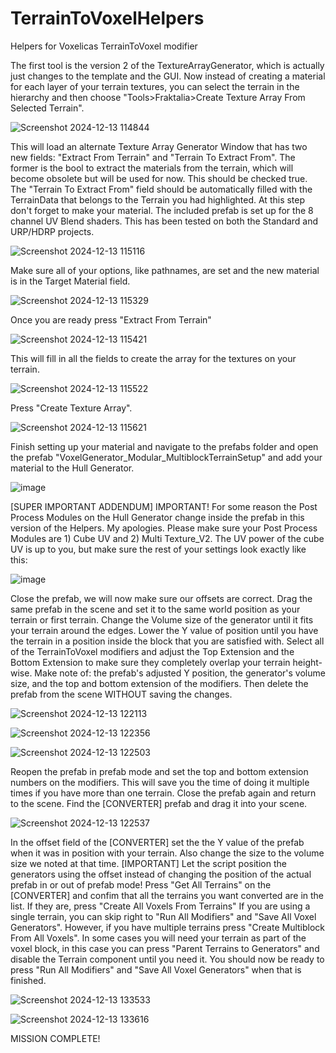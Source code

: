 # TerrainToVoxelHelpers
 Helpers for Voxelicas TerrainToVoxel modifier

 The first tool is the version 2 of the TextureArrayGenerator, which is actually just changes to the template and the GUI. Now instead of creating a material for each layer of your terrain textures, you can select the terrain in the hierarchy and then choose "Tools>Fraktalia>Create Texture Array From Selected Terrain".
 
![Screenshot 2024-12-13 114844](https://github.com/user-attachments/assets/d37115a1-118e-4c7b-bc61-d057736848c5)

This will load an alternate Texture Array Generator Window that has two new fields: "Extract From Terrain" and "Terrain To Extract From". The former is the bool to extract the materials from the terrain, which will become obsolete but will be used for now. This should be checked true. The "Terrain To Extract From" field should be automatically filled with the TerrainData that belongs to the Terrain you had highlighted. At this step don't forget to make your material. The included prefab is set up for the 8 channel UV Blend shaders. This has been tested on both the Standard and URP/HDRP projects.

![Screenshot 2024-12-13 115116](https://github.com/user-attachments/assets/ab383814-8f32-4db2-a1c7-a24e6f2216b7)

Make sure all of your options, like pathnames, are set and the new material is in the Target Material field.

![Screenshot 2024-12-13 115329](https://github.com/user-attachments/assets/ef1d58ff-d001-4dc9-bea2-990fb06fb291)

Once you are ready press "Extract From Terrain"

![Screenshot 2024-12-13 115421](https://github.com/user-attachments/assets/23fc28ce-191c-43ce-bd27-59866a7ca1e9)

This will fill in all the fields to create the array for the textures on your terrain.

![Screenshot 2024-12-13 115522](https://github.com/user-attachments/assets/8b891f71-fb14-4858-9eff-c6e7a269b99f)

Press "Create Texture Array".

![Screenshot 2024-12-13 115621](https://github.com/user-attachments/assets/3cbd3b49-fb32-4e27-9a41-9bccd81b784d)

Finish setting up your material and navigate to the prefabs folder and open the prefab "VoxelGenerator_Modular_MultiblockTerrainSetup" and add your material to the Hull Generator.

![image](https://github.com/user-attachments/assets/5b8ad529-bd19-4a84-b6ac-ba7a8ba231c5)

[SUPER IMPORTANT ADDENDUM]
IMPORTANT! For some reason the Post Process Modules on the Hull Generator change inside the prefab in this version of the Helpers. My apologies. Please make sure your Post Process Modules are 1) Cube UV and 2) Multi Texture_V2. The UV power of the cube UV is up to you, but make sure the rest of your settings look exactly like this:

![image](https://github.com/user-attachments/assets/07c83ae4-d2b4-4259-ac1e-f94754553286)

Close the prefab, we will now make sure our offsets are correct. Drag the same prefab in the scene and set it to the same world position as your terrain or first terrain. Change the Volume size of the generator until it fits your terrain around the edges. Lower the Y value of position until you have the terrain in a position inside the block that you are satisfied with. Select all of the TerrainToVoxel modifiers and adjust the Top Extension and the Bottom Extension to make sure they completely overlap your terrain height-wise. Make note of: the prefab's adjusted Y position, the generator's volume size, and the top and bottom extension of the modifiers. Then delete the prefab from the scene WITHOUT saving the changes.

![Screenshot 2024-12-13 122113](https://github.com/user-attachments/assets/056fffee-3040-4aa9-a19c-4faf6f131069)

![Screenshot 2024-12-13 122356](https://github.com/user-attachments/assets/884cb518-3ab7-4a52-9b76-9d208de80d39)

![Screenshot 2024-12-13 122503](https://github.com/user-attachments/assets/51ec0efc-e079-4498-835f-34d22c780603)

Reopen the prefab in prefab mode and set the top and bottom extension numbers on the modifiers. This will save you the time of doing it multiple times if you have more than one terrain. Close the prefab again and return to the scene. Find the [CONVERTER] prefab and drag it into your scene.

![Screenshot 2024-12-13 122537](https://github.com/user-attachments/assets/20d0f61f-6c37-464a-86fd-32ab1297636b)

In the offset field of the [CONVERTER] set the the Y value of the prefab when it was in position with your terrain. Also change the size to the volume size we noted at that time. [IMPORTANT] Let the script position the generators using the offset instead of changing the position of the actual prefab in or out of prefab mode!
Press "Get All Terrains" on the [CONVERTER] and confim that all the terrains you want converted are in the list. If they are, press "Create All Voxels From Terrains" If you are using a single terrain, you can skip right to "Run All Modifiers" and "Save All Voxel Generators". 
However, if you have multiple terrains press "Create Multiblock From All Voxels". In some cases you will need your terrain as part of the voxel block, in this case you can press "Parent Terrains to Generators" and disable the Terrain component until you need it.
You should now be ready to press "Run All Modifiers" and "Save All Voxel Generators" when that is finished.

![Screenshot 2024-12-13 133533](https://github.com/user-attachments/assets/54df04cb-5f19-4873-ae89-d5bf5beeed55)


![Screenshot 2024-12-13 133616](https://github.com/user-attachments/assets/dba02202-b79d-4f58-bf2c-f784a7224f90)

MISSION COMPLETE!
